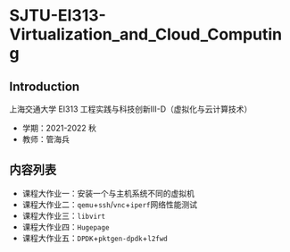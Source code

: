 # SJTU-EI313-Virtualization_and_Cloud_Computing

## Introduction

上海交通大学 EI313 工程实践与科技创新Ⅲ-D（虚拟化与云计算技术）

* 学期：2021-2022 秋
* 教师：管海兵

## 内容列表

* 课程大作业一：安装一个与主机系统不同的虚拟机
* 课程大作业二：`qemu`+`ssh`/`vnc`+`iperf`网络性能测试
* 课程大作业三：`libvirt`
* 课程大作业四：`Hugepage`
* 课程大作业五：`DPDK`+`pktgen-dpdk`+`l2fwd`
